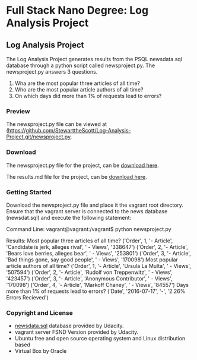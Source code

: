 # Full Stack Nano Degree: Log Analysis Project #

## Log Analysis Project ##

The Log Analysis Project generates results from the PSQL newsdata.sql database through a python script called newsproject.py.
The newsproject.py answers 3 questions.
1. Wha are the most popular three articles of all time?
2. Who are the most popular article authors of all time?
3. On which days did more than 1% of requests lead to errors?

### Preview ###

The newsproject.py file can be viewed at (https://github.com/StewarttheScott/Log-Analysis-Project.git/newsproject.py.

### Download ###

The newsproject.py file for the project, can be [download here](https://github.com/StewarttheScott/Log-Analysis-Project.git/newsproject.py).

The results.md file for the project, can be [download here](https://github.com/StewarttheScott/Log-Analysis-Project.git/results.py).

### Getting Started ###

Download the newsproject.py file and place it the vagrant root directory. Ensure that the vagrant server is connected to the news database (newsdat.sql) and execute the following statement:

Command Line:
vagrant@vagrant:/vagrant$ python newsproject.py

Results:
Most popular three articles of all time?
('Order', 1, '- Article', 'Candidate is jerk, alleges rival', ' -  Views', '338647')
('Order', 2, '- Article', 'Bears love berries, alleges bear', ' -  Views', '253801')
('Order', 3, '- Article', 'Bad things gone, say good people', ' -  Views', '170098')
Most popular article authors of all time?
('Order', 1, '- Article', 'Ursula La Multa', ' -  Views', '507594')
('Order', 2, '- Article', 'Rudolf von Treppenwitz', ' -  Views', '423457')
('Order', 3, '- Article', 'Anonymous Contributor', ' -  Views', '170098')
('Order', 4, '- Article', 'Markoff Chaney', ' -  Views', '84557')
Days more than 1% of requests lead to errors?
('Date', '2016-07-17', '-', '2.26% Errors Recieved')

### Copyright and License ###

* [newsdata.sql](https://github.com/StewarttheScott/Log-Analysis-Project.git/newsdata.sql) database provided by Udacity.
* vagrant server FSND Version provided by Udacity.
* Ubuntu free and open source operating system and Linux distribution based
* Virtual Box by Oracle
